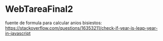 # WebTareaFinal2

fuente de formula para calcular anios bisiestos: https://stackoverflow.com/questions/16353211/check-if-year-is-leap-year-in-javascript
